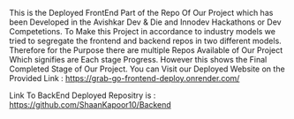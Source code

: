 This is the Deployed FrontEnd Part of the Repo Of Our Project which has been Developed in the Avishkar Dev & Die and Innodev Hackathons or Dev Competetions.
To Make this Project in accordance to industry models we tried to segregate the frontend and backend repos in two different models.
Therefore for the Purpose there are multiple Repos Available of Our Project Which signifies are Each stage Progress.
However this shows the Final Completed Stage of Our Project.
You can Visit our Deployed Website on the Provided Link : 
https://grab-go-frontend-deploy.onrender.com/

Link To BackEnd Deployed Repositry is : https://github.com/ShaanKapoor10/Backend
